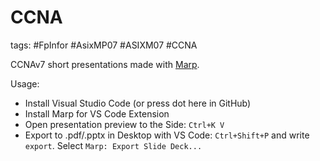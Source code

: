 # CCNA
tags: #FpInfor #AsixMP07 #ASIXM07 #CCNA

CCNAv7 short presentations made with [Marp](https://marp.app/).

Usage:
- Install Visual Studio Code (or press dot here in GitHub)
- Install Marp for VS Code Extension
- Open presentation preview to the Side: `Ctrl+K V`
- Export to .pdf/.pptx in Desktop with VS Code: `Ctrl+Shift+P` and write `export`. Select `Marp: Export Slide Deck...`
